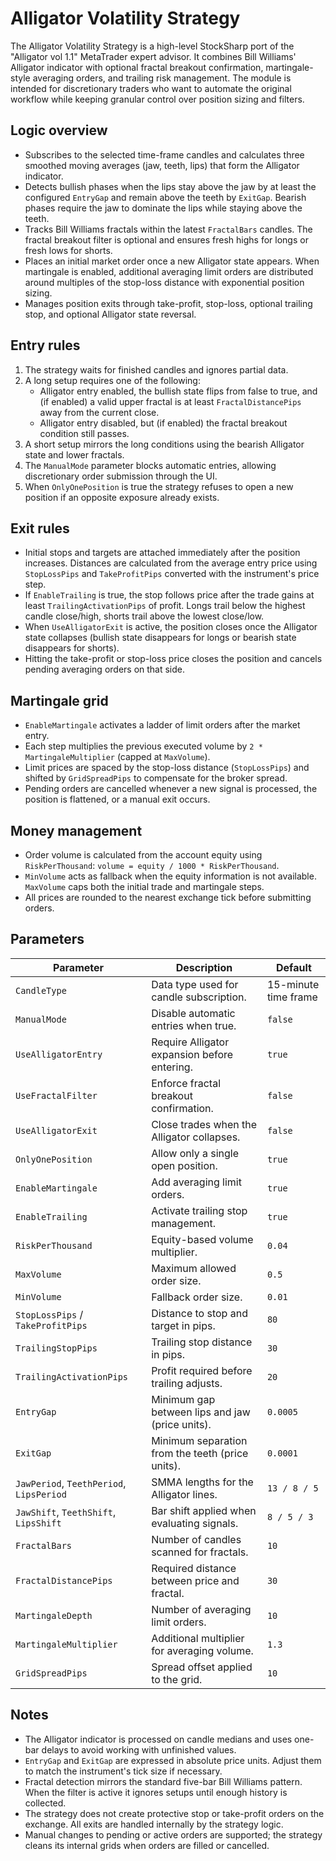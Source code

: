 # Alligator Volatility Strategy

The Alligator Volatility Strategy is a high-level StockSharp port of the "Alligator vol 1.1" MetaTrader expert advisor. It combines Bill Williams' Alligator indicator with optional fractal breakout confirmation, martingale-style averaging orders, and trailing risk management. The module is intended for discretionary traders who want to automate the original workflow while keeping granular control over position sizing and filters.

## Logic overview

- Subscribes to the selected time-frame candles and calculates three smoothed moving averages (jaw, teeth, lips) that form the Alligator indicator.
- Detects bullish phases when the lips stay above the jaw by at least the configured `EntryGap` and remain above the teeth by `ExitGap`. Bearish phases require the jaw to dominate the lips while staying above the teeth.
- Tracks Bill Williams fractals within the latest `FractalBars` candles. The fractal breakout filter is optional and ensures fresh highs for longs or fresh lows for shorts.
- Places an initial market order once a new Alligator state appears. When martingale is enabled, additional averaging limit orders are distributed around multiples of the stop-loss distance with exponential position sizing.
- Manages position exits through take-profit, stop-loss, optional trailing stop, and optional Alligator state reversal.

## Entry rules

1. The strategy waits for finished candles and ignores partial data.
2. A long setup requires one of the following:
   - Alligator entry enabled, the bullish state flips from false to true, and (if enabled) a valid upper fractal is at least `FractalDistancePips` away from the current close.
   - Alligator entry disabled, but (if enabled) the fractal breakout condition still passes.
3. A short setup mirrors the long conditions using the bearish Alligator state and lower fractals.
4. The `ManualMode` parameter blocks automatic entries, allowing discretionary order submission through the UI.
5. When `OnlyOnePosition` is true the strategy refuses to open a new position if an opposite exposure already exists.

## Exit rules

- Initial stops and targets are attached immediately after the position increases. Distances are calculated from the average entry price using `StopLossPips` and `TakeProfitPips` converted with the instrument's price step.
- If `EnableTrailing` is true, the stop follows price after the trade gains at least `TrailingActivationPips` of profit. Longs trail below the highest candle close/high, shorts trail above the lowest close/low.
- When `UseAlligatorExit` is active, the position closes once the Alligator state collapses (bullish state disappears for longs or bearish state disappears for shorts).
- Hitting the take-profit or stop-loss price closes the position and cancels pending averaging orders on that side.

## Martingale grid

- `EnableMartingale` activates a ladder of limit orders after the market entry.
- Each step multiplies the previous executed volume by `2 * MartingaleMultiplier` (capped at `MaxVolume`).
- Limit prices are spaced by the stop-loss distance (`StopLossPips`) and shifted by `GridSpreadPips` to compensate for the broker spread.
- Pending orders are cancelled whenever a new signal is processed, the position is flattened, or a manual exit occurs.

## Money management

- Order volume is calculated from the account equity using `RiskPerThousand`: `volume = equity / 1000 * RiskPerThousand`.
- `MinVolume` acts as fallback when the equity information is not available. `MaxVolume` caps both the initial trade and martingale steps.
- All prices are rounded to the nearest exchange tick before submitting orders.

## Parameters

| Parameter | Description | Default |
|-----------|-------------|---------|
| `CandleType` | Data type used for candle subscription. | 15-minute time frame |
| `ManualMode` | Disable automatic entries when true. | `false` |
| `UseAlligatorEntry` | Require Alligator expansion before entering. | `true` |
| `UseFractalFilter` | Enforce fractal breakout confirmation. | `false` |
| `UseAlligatorExit` | Close trades when the Alligator collapses. | `false` |
| `OnlyOnePosition` | Allow only a single open position. | `true` |
| `EnableMartingale` | Add averaging limit orders. | `true` |
| `EnableTrailing` | Activate trailing stop management. | `true` |
| `RiskPerThousand` | Equity-based volume multiplier. | `0.04` |
| `MaxVolume` | Maximum allowed order size. | `0.5` |
| `MinVolume` | Fallback order size. | `0.01` |
| `StopLossPips` / `TakeProfitPips` | Distance to stop and target in pips. | `80` |
| `TrailingStopPips` | Trailing stop distance in pips. | `30` |
| `TrailingActivationPips` | Profit required before trailing adjusts. | `20` |
| `EntryGap` | Minimum gap between lips and jaw (price units). | `0.0005` |
| `ExitGap` | Minimum separation from the teeth (price units). | `0.0001` |
| `JawPeriod`, `TeethPeriod`, `LipsPeriod` | SMMA lengths for the Alligator lines. | `13 / 8 / 5` |
| `JawShift`, `TeethShift`, `LipsShift` | Bar shift applied when evaluating signals. | `8 / 5 / 3` |
| `FractalBars` | Number of candles scanned for fractals. | `10` |
| `FractalDistancePips` | Required distance between price and fractal. | `30` |
| `MartingaleDepth` | Number of averaging limit orders. | `10` |
| `MartingaleMultiplier` | Additional multiplier for averaging volume. | `1.3` |
| `GridSpreadPips` | Spread offset applied to the grid. | `10` |

## Notes

- The Alligator indicator is processed on candle medians and uses one-bar delays to avoid working with unfinished values.
- `EntryGap` and `ExitGap` are expressed in absolute price units. Adjust them to match the instrument's tick size if necessary.
- Fractal detection mirrors the standard five-bar Bill Williams pattern. When the filter is active it ignores setups until enough history is collected.
- The strategy does not create protective stop or take-profit orders on the exchange. All exits are handled internally by the strategy logic.
- Manual changes to pending or active orders are supported; the strategy cleans its internal grids when orders are filled or cancelled.
